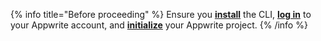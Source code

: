 {% info title="Before proceeding" %}
Ensure you [**install**](/docs/tooling/command-line/installation#getting-started) the CLI, [**log in**](/docs/tooling/command-line/installation#getting-started) to your Appwrite account, and [**initialize**](/docs/tooling/command-line/installation#initialization) your Appwrite project.
{% /info %}
